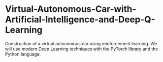 # Virtual-Autonomous-Car-with-Artificial-Intelligence-and-Deep-Q-Learning
Construction of a virtual autonomous car using reinforcement learning. We will use modern Deep Learning techniques with the PyTorch library and the Python language.
